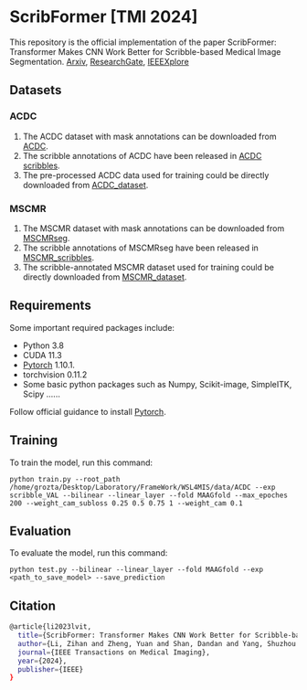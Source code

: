 # ScribFormer [TMI 2024]

This repository is the official implementation of the paper ScribFormer: Transformer Makes CNN Work Better for Scribble-based Medical Image Segmentation. [Arxiv](https://arxiv.org/abs/2402.02029), [ResearchGate](https://www.researchgate.net/publication/377930252_ScribFormer_Transformer_Makes_CNN_Work_Better_for_Scribble-based_Medical_Image_Segmentation), [IEEEXplore](https://ieeexplore.ieee.org/document/10423891)

## Datasets

### ACDC
1. The ACDC dataset with mask annotations can be downloaded from [ACDC](https://www.creatis.insa-lyon.fr/Challenge/acdc/).
2. The scribble annotations of ACDC have been released in [ACDC scribbles](https://vios-s.github.io/multiscale-adversarial-attention-gates/data). 
3. The pre-processed ACDC data used for training could be directly downloaded from [ACDC_dataset](https://github.com/HiLab-git/WSL4MIS/tree/main/data/ACDC).

### MSCMR
1. The MSCMR dataset with mask annotations can be downloaded from [MSCMRseg](https://zmiclab.github.io/zxh/0/mscmrseg19/data.html). 
2. The scribble annotations of MSCMRseg have been released in [MSCMR_scribbles](https://github.com/BWGZK/CycleMix/tree/main/MSCMR_scribbles). 
3. The scribble-annotated MSCMR dataset used for training could be directly downloaded from [MSCMR_dataset](https://github.com/BWGZK/CycleMix/tree/main/MSCMR_dataset).

## Requirements

Some important required packages include:
* Python 3.8
* CUDA 11.3
* [Pytorch](https://pytorch.org) 1.10.1.
* torchvision 0.11.2
* Some basic python packages such as Numpy, Scikit-image, SimpleITK, Scipy ......

Follow official guidance to install [Pytorch](https://pytorch.org).

## Training

To train the model, run this command:

```train
python train.py --root_path /home/grozta/Desktop/Laboratory/FrameWork/WSL4MIS/data/ACDC --exp scribble_VAL --bilinear --linear_layer --fold MAAGfold --max_epoches 200 --weight_cam_subloss 0.25 0.5 0.75 1 --weight_cam 0.1
```

## Evaluation

To evaluate the model, run this command:

```eval
python test.py --bilinear --linear_layer --fold MAAGfold --exp <path_to_save_model> --save_prediction
```

## Citation

```bash
@article{li2023lvit,
  title={ScribFormer: Transformer Makes CNN Work Better for Scribble-based Medical Image Segmentation},
  author={Li, Zihan and Zheng, Yuan and Shan, Dandan and Yang, Shuzhou and Li, Qingde and Wang, Beizhan and Hong, Qingqi and Shen, Dinggang},
  journal={IEEE Transactions on Medical Imaging},
  year={2024},
  publisher={IEEE}
}
```
